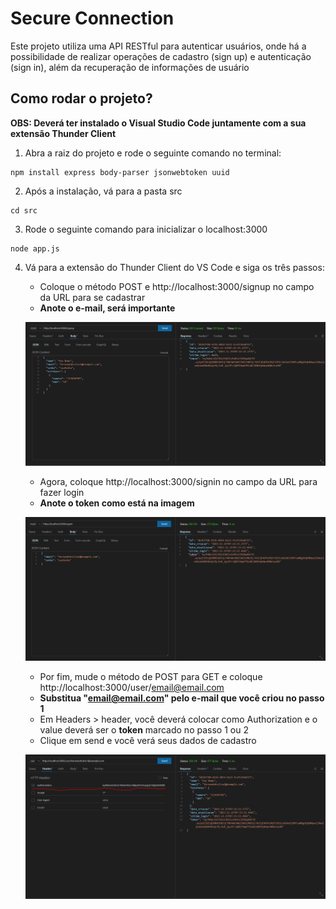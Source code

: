 # Secure Connection

Este projeto utiliza uma API RESTful para autenticar usuários, onde há a possibilidade de realizar operações de cadastro (sign up) e autenticação (sign in), além da recuperação de informações de usuário

## Como rodar o projeto?
<b>OBS: Deverá ter instalado o Visual Studio Code juntamente com a sua extensão Thunder Client</b>

1. Abra a raiz do projeto e rode o seguinte comando no terminal:
```
npm install express body-parser jsonwebtoken uuid
```
2. Após a instalação, vá para a pasta src
```
cd src
```
3. Rode o seguinte comando para inicializar o localhost:3000
```
node app.js
```
4. Vá para a extensão do Thunder Client do VS Code e siga os três passos:
   - Coloque o método POST e http://localhost:3000/signup no campo da URL para se cadastrar
   - <b>Anote o e-mail, será importante</b>
   
   ![Passo 1](img/signup.PNG)

   - Agora, coloque http://localhost:3000/signin no campo da URL para fazer login
   - <strong>Anote o token como está na imagem</strong>
   
   ![Passo 2](img/signin.PNG)

   - Por fim, mude o método de POST para GET e coloque http://localhost:3000/user/email@email.com
   - <strong>Substitua "email@email.com" pelo e-mail que você criou no passo 1</strong>
   - Em Headers > header, você deverá colocar como Authorization e o value deverá ser o <strong>token</strong> marcado no passo 1 ou 2
   - Clique em send e você verá seus dados de cadastro
     
   ![Passo 3](img/getusers.PNG)
